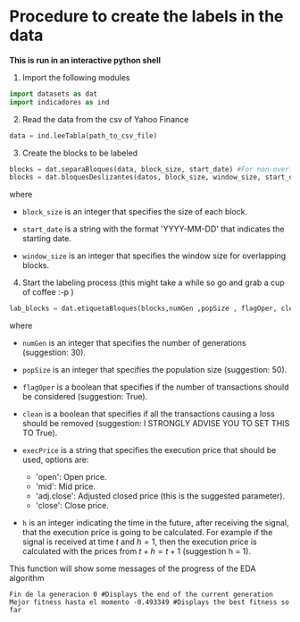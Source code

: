 # Procedure to create the labels in the data

**This is run in an interactive python shell**

1. Import the following modules

```python
import datasets as dat
import indicadores as ind
```

2. Read the data from the csv of Yahoo Finance

```python
data = ind.leeTabla(path_to_csv_file)
```

3. Create the blocks to be labeled

```python
blocks = dat.separaBloques(data, block_size, start_date) #For non-overlapping blocks
blocks = dat.bloquesDeslizantes(datos, block_size, window_size, start_date) #For overlapping blocks
```
where

* ```block_size``` is an integer that specifies the size of each block.

* ```start_date``` is a string with the format 'YYYY-MM-DD' that indicates the starting date.

* ```window_size``` is an integer that specifies the window size for overlapping blocks.

4. Start the labeling process (this might take a while so go and grab a cup of coffee :-p )

```python
lab_blocks = dat.etiquetaBloques(blocks,numGen ,popSize , flagOper, clean, execPrice, execStep)
```
where

* ```numGen``` is an integer that specifies the number of generations (suggestion: 30).

* ```popSize``` is an integer that specifies the population size (suggestion: 50).

* ```flagOper``` is a boolean that specifies if the number of transactions should be considered (suggestion: True).

* ```clean``` is a boolean that specifies if all the transactions causing a loss should be removed (suggestion: I STRONGLY ADVISE YOU TO SET THIS TO True).

* ```execPrice``` is a string that specifies the execution price that should be used, options are:
    - 'open': Open price.
    - 'mid': Mid price.
    - 'adj.close': Adjusted closed price (this is the suggested parameter).
    - 'close': Close price.

* ```h``` is an integer indicating the time in the future, after receiving the signal, that the execution price is going to be calculated. For example if the signal is received at time $t$ and $h = 1$, then the execution price is calculated with the prices from $t + h = t + 1$ (suggestion h = 1).

This function will show some messages of the progress of the EDA algorithm

```
Fin de la generacion 0 #Displays the end of the current generation
Mejor fitness hasta el momento -0.493349 #Displays the best fitness so far
```
